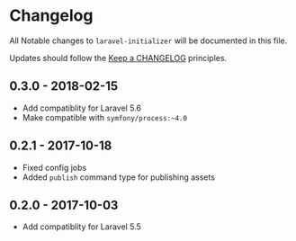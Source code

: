 # Changelog

All Notable changes to `laravel-initializer` will be documented in this file.

Updates should follow the [Keep a CHANGELOG](http://keepachangelog.com/) principles.

## 0.3.0 - 2018-02-15
- Add compatiblity for Laravel 5.6
- Make compatible with `symfony/process:~4.0`

## 0.2.1 - 2017-10-18
- Fixed config jobs
- Added `publish` command type for publishing assets

## 0.2.0 - 2017-10-03
- Add compatiblity for Laravel 5.5